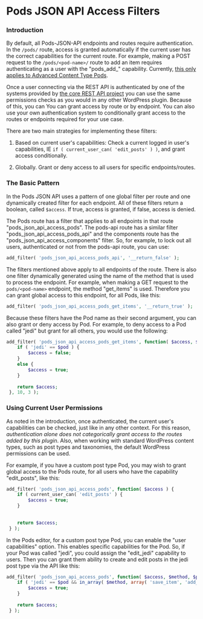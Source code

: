 # Pods JSON API Access Filters

### Introduction
By default, all Pods-JSON-API endpoints and routes require authentication. In the `/pods/` route, access is granted automatically if the current user has the correct capabilities for the current route. For example, making a POST request to the `/pods/<pod-name>/` route to add an item requires authenticating as a user with the "pods_add_<pod-name>" capability. Currently, [this only applies to Advanced Content Type Pods](https://github.com/pods-framework/pods-json-api/issues/14).

Once a user connecting via the REST API is authenticated by one of the systems provided by [the core REST API project](https://github.com/rest-api) you can use the same permissions checks as you would in any other WordPress plugin. Because of this, you can You can grant access by route or by endpoint. You can also use your own authentication system to conditionally grant access to the routes or endpoints required for your use case.

There are two main strategies for implementing these filters:

1) Based on current user's capabilities:
    Check a current logged in user's capabilities, IE `if ( current_user_can( 'edit_posts' ) )`,  and grant access conditionally.
    
2) Globally.
    Grant or deny access to all users for specific endpoints/routes.

### The Basic Pattern
In the Pods JSON API uses a pattern of one global filter per route and one dynamically created filter for each endpoint. All of these filters return a boolean, called `$access`. If true, access is granted, if false, access is denied. 

The Pods route has a filter that applies to all endpoints in that route "pods_json_api_access_pods". The pods-api route has a similar filter "pods_json_api_access_pods_api" and the components route has the "pods_json_api_access_components" filter. So, for example, to lock out all users, authenticated or not from the pods-api route, you can use:

```php
add_filter( 'pods_json_api_access_pods_api', '__return_false' );
```

The filters mentioned above apply to all endpoints of the route. There is also one filter dynamically generated using the name of the method that is used to process the endpoint. For example, when making a GET request to the `pods/<pod-name>` endpoint, the method "get_items" is used. Therefore you can grant global access to this endpoint, for all Pods, like this:

```php
add_filter( 'pods_json_api_access_pods_get_items', '__return_true' );
```

Because these filters have the Pod name as their second argument, you can also grant or deny access by Pod. For example, to deny access to a Pod called "jedi" but grant for all others, you would use the following:

```php
add_filter( 'pods_json_api_access_pods_get_items', function( $access, $method, $pod ) {
    if ( 'jedi' == $pod ) {
        $access = false;
    }
    else {
        $access = true;
    }
    
    return $access;
 }, 10, 3 );
```

### Using Current User Permissions
As noted in the introduction, once authenticated, the current user's capabilities can be checked, just like in any other context. For this reason, <em>authentication alone does not categorically grant access to the routes added by this plugin</em>. Also, when working with standard WordPress content types, such as post types and taxonomies, the default WordPress permissions can be used.

For example, if you have a custom post type Pod, you may wish to grant global access to the Pods route, for all users who have the capability "edit_posts", like this:

```php
add_filter( 'pods_json_api_access_pods', function( $access ) {
    if ( current_user_can( 'edit_posts' ) {
        $access = true;
    }
  
    
    return $access;
 } );
```

In the Pods editor, for a custom post type Pod, you can enable the "user capabilities" option. This enables specific capabilities for the Pod. So, if your Pod was called "jedi", you could assign the "edit_jedi" capability to users. Then you can grant them 
ability to create and edit posts in the jedi post type via the API like this:

```php
add_filter( 'pods_json_api_access_pods', function( $access, $method, $pod ) {
    if ( 'jedi' == $pod && in_array( $method, array( 'save_item', 'add_item' ) ) && current_user_can( 'edit_jedi' ) {
        $access = true;
    }
  
    return $access;
 } );
```
